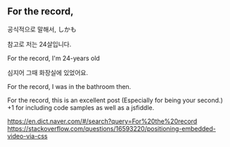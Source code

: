 ## For the record,

공식적으로 말해서, しかも

참고로 저는 24살입니다.

For the record, I'm 24-years old

심지어 그때 화장실에 있었어요.

For the record, I was in the bathroom then.


For the record, this is an excellent post (Especially for being your second.) +1 for including code samples as well as a jsfiddle.

https://en.dict.naver.com/#/search?query=For%20the%20record
https://stackoverflow.com/questions/16593220/positioning-embedded-video-via-css